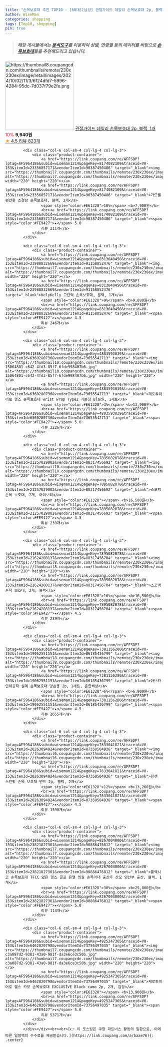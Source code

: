 ```yaml
---
title: "손목보호대 추천 TOP10 - [60대][남성] 관절가이드 데일리 손목보호대 2p, 블랙, 1개"
author: WiseMan
categories: shopping
tags: [Top10, shopping]
pin: true
---
```


> ##### 해당 게시물에서는 [**분석도구**](https://itemscout.io/)를 이용하여 **성별**, **연령별** 등의 데이터를 바탕으로 [**손목보호대**](https://link.coupang.com/a/baae76)들을 추천해드리고 있습니다.
<div class="container"><div class="row">
            <div class="col-6 col-sm-4 col-lg-4 col-lg-3">
                <div class="product-container">
                    <a href="https://link.coupang.com/re/AFFSDP?lptag=AF5964186&subid=wiseman1214&pageKey=8057387464&traceid=V0-153&itemId=24202291514&vendorItemId=91219858196" target="_blank"><img src="https://thumbnail8.coupangcdn.com/thumbnails/remote/230x230ex/image/retail/images/2024/10/02/11/3/6f24dfd7-5996-4284-95dc-7d037f79e2fe.png" alt="https://thumbnail8.coupangcdn.com/thumbnails/remote/230x230ex/image/retail/images/2024/10/02/11/3/6f24dfd7-5996-4284-95dc-7d037f79e2fe.png" width="220" height="220"></a>
                    <a href="https://link.coupang.com/re/AFFSDP?lptag=AF5964186&subid=wiseman1214&pageKey=8057387464&traceid=V0-153&itemId=24202291514&vendorItemId=91219858196" target="_blank">관절가이드 데일리 손목보호대 2p, 블랙, 1개</a>
                    <span style="color:#E61328">10%</span> <b>9,940원</b>
                    <br><a href="https://link.coupang.com/re/AFFSDP?lptag=AF5964186&subid=wiseman1214&pageKey=8057387464&traceid=V0-153&itemId=24202291514&vendorItemId=91219858196" target="_blank"><span style="color:#FE9427">★</span> 4.5
                    리뷰 823개</a>
                </div>
            </div>
            
            <div class="col-6 col-sm-4 col-lg-4 col-lg-3">
                <div class="product-container">
                    <a href="https://link.coupang.com/re/AFFSDP?lptag=AF5964186&subid=wiseman1214&pageKey=8174082109&traceid=V0-153&itemId=23356857171&vendorItemId=90387450486" target="_blank"><img src="https://thumbnail7.coupangcdn.com/thumbnails/remote/230x230ex/image/vendor_inventory/9688/8cb76355c95c248c635b91535bbedb419e4b35e9e2f93d16256c0bf73a89.jpg" alt="https://thumbnail7.coupangcdn.com/thumbnails/remote/230x230ex/image/vendor_inventory/9688/8cb76355c95c248c635b91535bbedb419e4b35e9e2f93d16256c0bf73a89.jpg" width="220" height="220"></a>
                    <a href="https://link.coupang.com/re/AFFSDP?lptag=AF5964186&subid=wiseman1214&pageKey=8174082109&traceid=V0-153&itemId=23356857171&vendorItemId=90387450486" target="_blank">가드웰 편안한 초경량 손목보호대, 블랙, 2개</a>
                    <span style="color:#E61328">10%</span> <b>7,900원</b>
                    <br><a href="https://link.coupang.com/re/AFFSDP?lptag=AF5964186&subid=wiseman1214&pageKey=8174082109&traceid=V0-153&itemId=23356857171&vendorItemId=90387450486" target="_blank"><span style="color:#FE9427">★</span> 5.0
                    리뷰 211개</a>
                </div>
            </div>
            
            <div class="col-6 col-sm-4 col-lg-4 col-lg-3">
                <div class="product-container">
                    <a href="https://link.coupang.com/re/AFFSDP?lptag=AF5964186&subid=wiseman1214&pageKey=8313040450&traceid=V0-153&itemId=23988832669&vendorItemId=91158852476" target="_blank"><img src="https://thumbnail7.coupangcdn.com/thumbnails/remote/230x230ex/image/vendor_inventory/13eb/1bd13d4cae844805e44ac0eb09cc792acfc08bc1051e852ac497a1756c53.png" alt="https://thumbnail7.coupangcdn.com/thumbnails/remote/230x230ex/image/vendor_inventory/13eb/1bd13d4cae844805e44ac0eb09cc792acfc08bc1051e852ac497a1756c53.png" width="220" height="220"></a>
                    <a href="https://link.coupang.com/re/AFFSDP?lptag=AF5964186&subid=wiseman1214&pageKey=8313040450&traceid=V0-153&itemId=23988832669&vendorItemId=91158852476" target="_blank">HelyKelly 고탄력 손목보호대, 블랙, 1개</a>
                    <span style="color:#E61328">9%</span> <b>9,880원</b>
                    <br><a href="https://link.coupang.com/re/AFFSDP?lptag=AF5964186&subid=wiseman1214&pageKey=8313040450&traceid=V0-153&itemId=23988832669&vendorItemId=91158852476" target="_blank"><span style="color:#FE9427">★</span> 4.5
                    리뷰 246개</a>
                </div>
            </div>
            
            <div class="col-6 col-sm-4 col-lg-4 col-lg-3">
                <div class="product-container">
                    <a href="https://link.coupang.com/re/AFFSDP?lptag=AF5964186&subid=wiseman1214&pageKey=4883593039&traceid=V0-153&itemId=6360280736&vendorItemId=73655542713" target="_blank"><img src="https://thumbnail10.coupangcdn.com/thumbnails/remote/230x230ex/image/retail/images/4539569818178468-15064801-c642-4fd3-85f7-6fde998407b6.jpg" alt="https://thumbnail10.coupangcdn.com/thumbnails/remote/230x230ex/image/retail/images/4539569818178468-15064801-c642-4fd3-85f7-6fde998407b6.jpg" width="220" height="220"></a>
                    <a href="https://link.coupang.com/re/AFFSDP?lptag=AF5964186&subid=wiseman1214&pageKey=4883593039&traceid=V0-153&itemId=6360280736&vendorItemId=73655542713" target="_blank">제로투히어로 헬스 손목보호대 wrist wrap Type2 기본형 Black, 1세트</a>
                    <span style="color:#E61328">3%</span> <b>13,900원</b>
                    <br><a href="https://link.coupang.com/re/AFFSDP?lptag=AF5964186&subid=wiseman1214&pageKey=4883593039&traceid=V0-153&itemId=6360280736&vendorItemId=73655542713" target="_blank"><span style="color:#FE9427">★</span> 5.0
                    리뷰 2226개</a>
                </div>
            </div>
            
            <div class="col-6 col-sm-4 col-lg-4 col-lg-3">
                <div class="product-container">
                    <a href="https://link.coupang.com/re/AFFSDP?lptag=AF5964186&subid=wiseman1214&pageKey=7895082078&traceid=V0-153&itemId=21257029002&vendorItemId=88317456692" target="_blank"><img src="https://thumbnail10.coupangcdn.com/thumbnails/remote/230x230ex/image/vendor_inventory/8749/4e71c5fec4a261372d6bc8338963583041aba92428319a552ed3a8478b48.jpg" alt="https://thumbnail10.coupangcdn.com/thumbnails/remote/230x230ex/image/vendor_inventory/8749/4e71c5fec4a261372d6bc8338963583041aba92428319a552ed3a8478b48.jpg" width="220" height="220"></a>
                    <a href="https://link.coupang.com/re/AFFSDP?lptag=AF5964186&subid=wiseman1214&pageKey=7895082078&traceid=V0-153&itemId=21257029002&vendorItemId=88317456692" target="_blank">스포백 손목 보호대, 2개, 아이보리</a>
                    <span style="color:#E61328"></span> <b>16,500원</b>
                    <br><a href="https://link.coupang.com/re/AFFSDP?lptag=AF5964186&subid=wiseman1214&pageKey=7895082078&traceid=V0-153&itemId=21257029002&vendorItemId=88317456692" target="_blank"><span style="color:#FE9427">★</span> 4.5
                    리뷰 239개</a>
                </div>
            </div>
            
            <div class="col-6 col-sm-4 col-lg-4 col-lg-3">
                <div class="product-container">
                    <a href="https://link.coupang.com/re/AFFSDP?lptag=AF5964186&subid=wiseman1214&pageKey=7895082078&traceid=V0-153&itemId=21624208137&vendorItemId=88317456704" target="_blank"><img src="https://thumbnail8.coupangcdn.com/thumbnails/remote/230x230ex/image/vendor_inventory/5af8/fdf7c077c378823e754177b1fa486a942e8d1c98956a496cb3ece058835f.jpg" alt="https://thumbnail8.coupangcdn.com/thumbnails/remote/230x230ex/image/vendor_inventory/5af8/fdf7c077c378823e754177b1fa486a942e8d1c98956a496cb3ece058835f.jpg" width="220" height="220"></a>
                    <a href="https://link.coupang.com/re/AFFSDP?lptag=AF5964186&subid=wiseman1214&pageKey=7895082078&traceid=V0-153&itemId=21624208137&vendorItemId=88317456704" target="_blank">스포백 손목 보호대, 2개, 블랙</a>
                    <span style="color:#E61328">16%</span> <b>16,500원</b>
                    <br><a href="https://link.coupang.com/re/AFFSDP?lptag=AF5964186&subid=wiseman1214&pageKey=7895082078&traceid=V0-153&itemId=21624208137&vendorItemId=88317456704" target="_blank"><span style="color:#FE9427">★</span> 4.5
                    리뷰 239개</a>
                </div>
            </div>
            
            <div class="col-6 col-sm-4 col-lg-4 col-lg-3">
                <div class="product-container">
                    <a href="https://link.coupang.com/re/AFFSDP?lptag=AF5964186&subid=wiseman1214&pageKey=7381156280&traceid=V0-153&itemId=19062551151&vendorItemId=86185436799" target="_blank"><img src="https://thumbnail8.coupangcdn.com/thumbnails/remote/230x230ex/image/rs_quotation_api/rl54lfkk/25923576a1db46fc90872f9cca7fdd26.jpg" alt="https://thumbnail8.coupangcdn.com/thumbnails/remote/230x230ex/image/rs_quotation_api/rl54lfkk/25923576a1db46fc90872f9cca7fdd26.jpg" width="220" height="220"></a>
                    <a href="https://link.coupang.com/re/AFFSDP?lptag=AF5964186&subid=wiseman1214&pageKey=7381156280&traceid=V0-153&itemId=19062551151&vendorItemId=86185436799" target="_blank">아브카 인체공학 설계 손목보호대 양손용 2p, 1세트, 혼합색상</a>
                    <span style="color:#E61328">6%</span> <b>6,900원</b>
                    <br><a href="https://link.coupang.com/re/AFFSDP?lptag=AF5964186&subid=wiseman1214&pageKey=7381156280&traceid=V0-153&itemId=19062551151&vendorItemId=86185436799" target="_blank"><span style="color:#FE9427">★</span> 4.5
                    리뷰 2655개</a>
                </div>
            </div>
            
            <div class="col-6 col-sm-4 col-lg-4 col-lg-3">
                <div class="product-container">
                    <a href="https://link.coupang.com/re/AFFSDP?lptag=AF5964186&subid=wiseman1214&pageKey=7633041821&traceid=V0-153&itemId=20263094924&vendorItemId=87350504936" target="_blank"><img src="https://thumbnail6.coupangcdn.com/thumbnails/remote/230x230ex/image/vendor_inventory/e57e/ccd4e08629e7d4bd297012539da9a60e6dfa18b155bf5b0708cd797657c6.png" alt="https://thumbnail6.coupangcdn.com/thumbnails/remote/230x230ex/image/vendor_inventory/e57e/ccd4e08629e7d4bd297012539da9a60e6dfa18b155bf5b0708cd797657c6.png" width="220" height="220"></a>
                    <a href="https://link.coupang.com/re/AFFSDP?lptag=AF5964186&subid=wiseman1214&pageKey=7633041821&traceid=V0-153&itemId=20263094924&vendorItemId=87350504936" target="_blank">한센 스킨핏 손목 보호대 밴드 2p, 블랙, 2개</a>
                    <span style="color:#E61328">12%</span> <b>13,260원</b>
                    <br><a href="https://link.coupang.com/re/AFFSDP?lptag=AF5964186&subid=wiseman1214&pageKey=7633041821&traceid=V0-153&itemId=20263094924&vendorItemId=87350504936" target="_blank"><span style="color:#FE9427">★</span> 4.5
                    리뷰 1590개</a>
                </div>
            </div>
            
            <div class="col-6 col-sm-4 col-lg-4 col-lg-3">
                <div class="product-container">
                    <a href="https://link.coupang.com/re/AFFSDP?lptag=AF5964186&subid=wiseman1214&pageKey=8267004000&traceid=V0-153&itemId=23821827301&vendorItemId=90886476812" target="_blank"><img src="https://thumbnail7.coupangcdn.com/thumbnails/remote/230x230ex/image/vendor_inventory/8ce8/e191b880c34b6d4bf9ebe997e9f2cd143e392d7899a3c81ca80ffa2b3123.png" alt="https://thumbnail7.coupangcdn.com/thumbnails/remote/230x230ex/image/vendor_inventory/8ce8/e191b880c34b6d4bf9ebe997e9f2cd143e392d7899a3c81ca80ffa2b3123.png" width="220" height="220"></a>
                    <a href="https://link.coupang.com/re/AFFSDP?lptag=AF5964186&subid=wiseman1214&pageKey=8267004000&traceid=V0-153&itemId=23821827301&vendorItemId=90886476812" target="_blank">플렉시코 손목보호대 TFCC 얇은 헬스 골프 온열 찜질 손목아대 출산후 산모 임산부 출산, 블랙, 1개</a>
                    <span style="color:#E61328">30%</span> <b>25,800원</b>
                    <br><a href="https://link.coupang.com/re/AFFSDP?lptag=AF5964186&subid=wiseman1214&pageKey=8267004000&traceid=V0-153&itemId=23821827301&vendorItemId=90886476812" target="_blank"><span style="color:#FE9427">★</span> 5.0
                    리뷰 114개</a>
                </div>
            </div>
            
            <div class="col-6 col-sm-4 col-lg-4 col-lg-3">
                <div class="product-container">
                    <a href="https://link.coupang.com/re/AFFSDP?lptag=AF5964186&subid=wiseman1214&pageKey=4925247365&traceid=V0-153&itemId=6462020798&vendorItemId=73756497035" target="_blank"><img src="https://thumbnail7.coupangcdn.com/thumbnails/remote/230x230ex/image/retail/images/1324590835693821-c3a087d2-9381-43a0-981f-da3e6ce3c50b.jpg" alt="https://thumbnail7.coupangcdn.com/thumbnails/remote/230x230ex/image/retail/images/1324590835693821-c3a087d2-9381-43a0-981f-da3e6ce3c50b.jpg" width="220" height="220"></a>
                    <a href="https://link.coupang.com/re/AFFSDP?lptag=AF5964186&subid=wiseman1214&pageKey=4925247365&traceid=V0-153&itemId=6462020798&vendorItemId=73756497035" target="_blank">제로투히어로 헬스 카모 손목보호대 EXCLUSIVE Black camo 2p, 2개, 검정</a>
                    <span style="color:#E61328"></span> <b>13,900원</b>
                    <br><a href="https://link.coupang.com/re/AFFSDP?lptag=AF5964186&subid=wiseman1214&pageKey=4925247365&traceid=V0-153&itemId=6462020798&vendorItemId=73756497035" target="_blank"><span style="color:#FE9427">★</span> 5.0
                    리뷰 5371개</a>
                </div>
            </div>
            </div></div><br><br>[👉 이 포스팅은 쿠팡 파트너스 활동의 일환으로, 이에 따른 일정액의 수수료를 제공받습니다.](https://link.coupang.com/a/baae76){: .center}